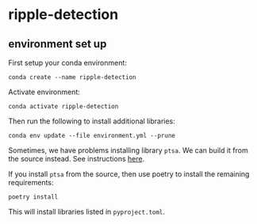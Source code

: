 # ripple-detection

## environment set up

First setup your conda environment:
```
conda create --name ripple-detection
```

Activate environment:
```
conda activate ripple-detection
```

Then run the following to install additional libraries:
```
conda env update --file environment.yml --prune
```

Sometimes, we have problems installing library `ptsa`. We can build it from the source instead. See instructions [here](https://github.com/pennmem/ptsa?tab=readme-ov-file#build-from-source).

If you install `ptsa` from the source, then use poetry to install the remaining requirements:
```
poetry install
```
This will install libraries listed in `pyproject.toml`.
